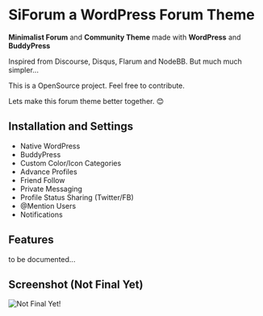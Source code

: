 # SiForum a WordPress Forum Theme 

**Minimalist Forum** and **Community Theme** made with **WordPress** and **BuddyPress**

Inspired from Discourse, Disqus, Flarum and NodeBB. But much much simpler...

This is a OpenSource project. Feel free to contribute.

Lets make this forum theme better together. 😊





## Installation and Settings
 
- Native WordPress
- BuddyPress
- Custom Color/Icon Categories
- Advance Profiles
- Friend Follow
- Private Messaging
- Profile Status Sharing (Twitter/FB)
- @Mention Users
- Notifications



## Features

to be documented...



## Screenshot (Not Final Yet)

![Not Final Yet!](https://raw.githubusercontent.com/sinanisler/SiForum/main/SiForum-v3.png)


